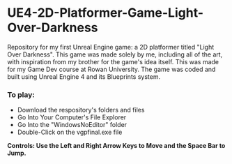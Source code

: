 # UE4-2D-Platformer-Game-Light-Over-Darkness
Repository for my first Unreal Engine game: a 2D platformer titled "Light Over Darkness". This game was made solely by me, including all of the art, with inspiration from my brother for the game's idea itself. This was made for my Game Dev course at Rowan University. The game was coded and built using Unreal Engine 4 and its Blueprints system.

### To play:
- Download the respository's folders and files
- Go Into Your Computer's File Explorer
- Go Into the "WindowsNoEditor" folder
- Double-Click on the vgpfinal.exe file

**Controls: Use the Left and Right Arrow Keys to Move and the Space Bar to Jump.**
